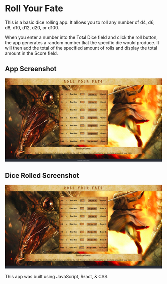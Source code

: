# Roll Your Fate

This is a basic dice rolling app. It allows you to roll any number of d4, d6, d8, d10, d12, d20, or d100.  

When you enter a number into the Total Dice field and click the roll button, the app generates a random number that the specific die would produce.  It will then add the total of the specified amount of rolls and display the total amount in the Score field.


## App Screenshot
![Dice Roller App](src/images/appShot.png)

## Dice Rolled Screenshot
![Dice Rolled](src/images/diceRolled.png)


This app was built using JavaScript, React, & CSS.